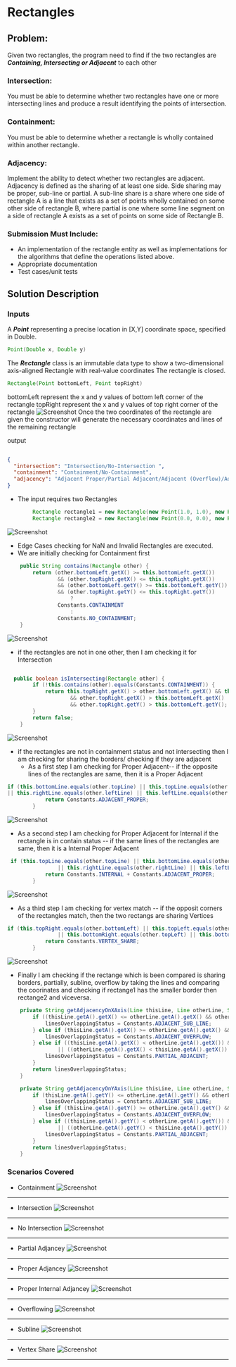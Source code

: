 
# Rectangles
## Problem: 
Given two rectangles, the program need to find if the two rectangles are ___Containing, Intersecting  or Adjacent___ to each other

### Intersection: 
You must be able to determine whether two rectangles have one or more
intersecting lines and produce a result identifying the points of intersection.
### Containment: 
You must be able to determine whether a rectangle is wholly contained within
another rectangle.
### Adjacency: 
Implement the ability to detect whether two rectangles are adjacent. Adjacency is
defined as the sharing of at least one side. Side sharing may be proper, sub-line or partial. A
sub-line share is a share where one side of rectangle A is a line that exists as a set of points
wholly contained on some other side of rectangle B, where partial is one where some line
segment on a side of rectangle A exists as a set of points on some side of Rectangle B.


### Submission Must Include:

- An implementation of the rectangle entity as well as implementations for the algorithms that define the operations listed above.
- Appropriate documentation
- Test cases/unit tests


## Solution Description 

### Inputs 
A ___Point___ representing a precise location in [X,Y] coordinate space, specified in Double.
```java
Point(Double x, Double y)
```
The ___Rectangle___ class is an immutable data type to show a two-dimensional axis-aligned Rectangle with real-value coordinates The rectangle is closed.
 
```java
Rectangle(Point bottomLeft, Point topRight)
```
bottomLeft represent the x and y values of bottom left corner of the rectangle
topRight represent the x and y values of top right corner of the rectangle
 ![Screenshot](images/rectangle.png)
Once the two coordinates of the rectangle are given the constructor will generate the necessary coordinates and lines of the remaining rectangle

output
```json

{
  "intersection": "Intersection/No-Intersection ",
  "containment": "Containment/No-Containment",
  "adjacency": "Adjacent Proper/Partial Adjacent/Adjacent (Overflow)/Adjacent (Sub-line)/Not Adjacent/Vertex Share"
}
```

- The input requires two Rectangles 
```java
        Rectangle rectangle1 = new Rectangle(new Point(1.0, 1.0), new Point(5.0, 3.0));
        Rectangle rectangle2 = new Rectangle(new Point(0.0, 0.0), new Point(1.0, 3.0));
```
 ![Screenshot](images/bottom_partial_adj.png)
- Edge Cases checking for NaN and Invalid Rectangles are executed.
- We are initially checking for Containment first
```java
    public String contains(Rectangle other) {
        return (other.bottomLeft.getX() >= this.bottomLeft.getX()) 
                && (other.topRight.getX() <= this.topRight.getX())
                && (other.bottomLeft.getY() >= this.bottomLeft.getY()) 
                && (other.topRight.getY() <= this.topRight.getY()) 
                    ? 
                Constants.CONTAINMENT 
                    : 
                Constants.NO_CONTAINMENT;
    }
```
 ![Screenshot](images/containment.png)

- if the rectangles are not in one other, then I am checking it for Intersection

```java

  public boolean isIntersecting(Rectangle other) {
        if (!this.contains(other).equals(Constants.CONTAINMENT)) {
            return this.topRight.getX() > other.bottomLeft.getX() && this.topRight.getY() > other.bottomLeft.getY()
                    && other.topRight.getX() > this.bottomLeft.getX()
                    && other.topRight.getY() > this.bottomLeft.getY();
        }
        return false;
    }
```
 ![Screenshot](images/intersection.png)

- if the rectangles are not in containment status and not intersecting then I am checking for sharing the borders/ checking if they are adjacent
    - As a first step I am checking for Proper Adjacent-- if the opposite lines of the rectangles are same, then it is a Proper Adjacent

```java
if (this.bottomLine.equals(other.topLine) || this.topLine.equals(other.bottomLine)
|| this.rightLine.equals(other.leftLine) || this.leftLine.equals(other.rightLine)) {
            return Constants.ADJACENT_PROPER;
        }
```
 ![Screenshot](images/proper_adjacent_top.png)

 - As a second step I am checking for Proper Adjacent for Internal if the rectangle is in contain status -- if the same lines of the rectangles are same, then it is a Internal Proper Adjacent

```java
 if (this.topLine.equals(other.topLine) || this.bottomLine.equals(other.bottomLine)
                || this.rightLine.equals(other.rightLine) || this.leftLine.equals(other.leftLine)) {
            return Constants.INTERNAL + Constants.ADJACENT_PROPER;
        }
```

 ![Screenshot](images/internal_adjacent_proper.png)
 - As a third step I am checking for vertex match -- if the opposit corners of the rectangles match, then the two rectangs are sharing Vertices

```java
if (this.topRight.equals(other.bottomLeft) || this.topLeft.equals(other.bottomRight)
                || this.bottomRight.equals(other.topLeft) || this.bottomLeft.equals(other.topRight)) {
            return Constants.VERTEX_SHARE;
        }
```

 ![Screenshot](images/vertex_share.png)

 - Finally I am checking if the rectange which is been compared is sharing borders, partially, subline, overflow by taking the lines and comparing the
    coorinates and checking if rectange1 has the smaller border then rectange2 and viceversa.
     
```java
    private String getAdjacencyOnXAxis(Line thisLine, Line otherLine, String linesOverlappingStatus) {
        if ((thisLine.getA().getX() <= otherLine.getA().getX() && otherLine.getB().getX() <= thisLine.getB().getX())) {
            linesOverlappingStatus = Constants.ADJACENT_SUB_LINE;
        } else if (thisLine.getA().getX() >= otherLine.getA().getX() && otherLine.getB().getX() >= thisLine.getB().getX()) {
            linesOverlappingStatus = Constants.ADJACENT_OVERFLOW;
        } else if ((thisLine.getA().getX() < otherLine.getA().getX()) && (thisLine.getB().getX() < otherLine.getB().getX())
                || ((otherLine.getA().getX() < thisLine.getA().getX()) && (otherLine.getB().getX() < thisLine.getB().getX()))) {
            linesOverlappingStatus = Constants.PARTIAL_ADJACENT;
        }
        return linesOverlappingStatus;
    }

    private String getAdjacencyOnYAxis(Line thisLine, Line otherLine, String linesOverlappingStatus) {
        if (thisLine.getA().getY() <= otherLine.getA().getY() && otherLine.getB().getY() <= thisLine.getB().getY()) {
            linesOverlappingStatus = Constants.ADJACENT_SUB_LINE;
        } else if (thisLine.getA().getY() >= otherLine.getA().getY() && otherLine.getB().getY() >= thisLine.getB().getY()) {
            linesOverlappingStatus = Constants.ADJACENT_OVERFLOW;
        } else if ((thisLine.getA().getY() < otherLine.getA().getY()) && (thisLine.getB().getY() < otherLine.getB().getY())
                || ((otherLine.getA().getY() < thisLine.getA().getY()) && (otherLine.getB().getY() < thisLine.getB().getY()))) {
            linesOverlappingStatus = Constants.PARTIAL_ADJACENT;
        }
        return linesOverlappingStatus;
    }
``` 
### Scenarios Covered 
- Containment
 ![Screenshot](images/containment.png)
---

- Intersection
 ![Screenshot](images/intersection.png)
---

- No Intersection
 ![Screenshot](images/nointersection.png)
---

- Partial Adjancey
 ![Screenshot](images/bottom_partial_adj.png)
---

- Proper Adjancey
 ![Screenshot](images/proper_adjacent_top.png)
---

- Proper Internal Adjancey
 ![Screenshot](images/internal_adjacent_proper.png)
---

- Overflowing
 ![Screenshot](images/overflowing.png)
---

- Subline
 ![Screenshot](images/subline.png)
 ---

- Vertex Share
 ![Screenshot](images/vertex_share.png)
---
